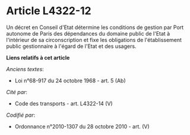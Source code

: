 # Article L4322-12

Un décret en Conseil d'Etat détermine les conditions de gestion par Port autonome de Paris des dépendances du domaine public
de l'Etat à l'intérieur de sa circonscription et fixe les obligations de l'établissement public gestionnaire à l'égard de
l'Etat et des usagers.

**Liens relatifs à cet article**

_Anciens textes_:

  - Loi n°68-917 du 24 octobre 1968 - art. 5 (Ab)

_Cité par_:

  - Code des transports - art. L4322-14 (V)

_Codifié par_:

  - Ordonnance n°2010-1307 du 28 octobre 2010 - art. (V)
